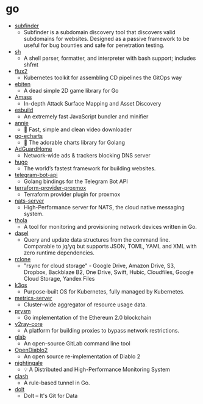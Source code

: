 # go
- [subfinder](https://github.com/projectdiscovery/subfinder)
  - Subfinder is a subdomain discovery tool that discovers valid subdomains for websites. Designed as a passive framework to be useful for bug bounties and safe for penetration testing.
- [sh](https://github.com/mvdan/sh)
  - A shell parser, formatter, and interpreter with bash support; includes shfmt
- [flux2](https://github.com/fluxcd/flux2)
  - Kubernetes toolkit for assembling CD pipelines the GitOps way
- [ebiten](https://github.com/hajimehoshi/ebiten)
  - A dead simple 2D game library for Go
- [Amass](https://github.com/OWASP/Amass)
  - In-depth Attack Surface Mapping and Asset Discovery
- [esbuild](https://github.com/evanw/esbuild)
  - An extremely fast JavaScript bundler and minifier
- [annie](https://github.com/iawia002/annie)
  - 👾 Fast, simple and clean video downloader
- [go-echarts](https://github.com/go-echarts/go-echarts)
  - 🎨 The adorable charts library for Golang
- [AdGuardHome](https://github.com/AdguardTeam/AdGuardHome)
  - Network-wide ads & trackers blocking DNS server
- [hugo](https://github.com/gohugoio/hugo)
  - The world’s fastest framework for building websites.
- [telegram-bot-api](https://github.com/go-telegram-bot-api/telegram-bot-api)
  - Golang bindings for the Telegram Bot API
- [terraform-provider-proxmox](https://github.com/Telmate/terraform-provider-proxmox)
  - Terraform provider plugin for proxmox
- [nats-server](https://github.com/nats-io/nats-server)
  - High-Performance server for NATS, the cloud native messaging system.
- [thola](https://github.com/inexio/thola)
  - A tool for monitoring and provisioning network devices written in Go.
- [dasel](https://github.com/TomWright/dasel)
  - Query and update data structures from the command line. Comparable to jq/yq but supports JSON, TOML, YAML and XML with zero runtime dependencies.
- [rclone](https://github.com/rclone/rclone)
  - "rsync for cloud storage" - Google Drive, Amazon Drive, S3, Dropbox, Backblaze B2, One Drive, Swift, Hubic, Cloudfiles, Google Cloud Storage, Yandex Files
- [k3os](https://github.com/rancher/k3os)
  - Purpose-built OS for Kubernetes, fully managed by Kubernetes.
- [metrics-server](https://github.com/kubernetes-sigs/metrics-server)
  - Cluster-wide aggregator of resource usage data.
- [prysm](https://github.com/prysmaticlabs/prysm)
  - Go implementation of the Ethereum 2.0 blockchain
- [v2ray-core](https://github.com/v2fly/v2ray-core)
  - A platform for building proxies to bypass network restrictions.
- [glab](https://github.com/profclems/glab)
  - An open-source GitLab command line tool
- [OpenDiablo2](https://github.com/OpenDiablo2/OpenDiablo2)
  - An open source re-implementation of Diablo 2
- [nightingale](https://github.com/didi/nightingale)
  - 💡 A Distributed and High-Performance Monitoring System
- [clash](https://github.com/Dreamacro/clash)
  - A rule-based tunnel in Go.
- [dolt](https://github.com/dolthub/dolt)
  - Dolt – It's Git for Data

